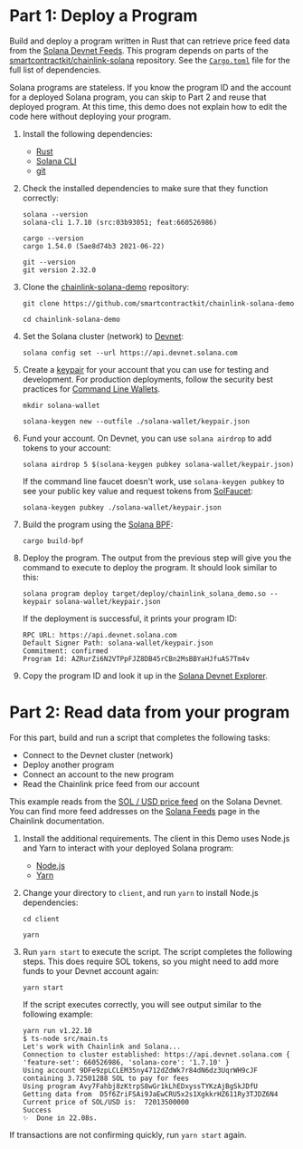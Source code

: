 


# Part 1: Deploy a Program

Build and deploy a program written in Rust that can retrieve price feed data from the [Solana Devnet Feeds](https://docs.chain.link/docs/solana-price-feeds/).
This program depends on parts of the [smartcontractkit/chainlink-solana](https://github.com/smartcontractkit/chainlink-solana) repository. See the [`Cargo.toml`](https://github.com/smartcontractkit/chainlink-solana-demo/blob/main/Cargo.toml) file for the full list of dependencies.

Solana programs are stateless. If you know the program ID and the account for a deployed Solana program, you can skip to Part 2 and reuse that deployed program. At this time, this demo does not explain how to edit the code here without deploying your program.

1. Install the following dependencies:

    - [Rust](https://www.rust-lang.org/tools/install)
    - [Solana CLI](https://docs.solana.com/cli/install-solana-cli-tools#use-solanas-install-tool)
    - [git](https://git-scm.com/book/en/v2/Getting-Started-Installing-Git)

1. Check the installed dependencies to make sure that they function correctly:

    ```
    solana --version
    solana-cli 1.7.10 (src:03b93051; feat:660526986)
    ```

    ```
    cargo --version
    cargo 1.54.0 (5ae8d74b3 2021-06-22)
    ```

    ```
    git --version
    git version 2.32.0
    ```

1. Clone the [chainlink-solana-demo](https://github.com/smartcontractkit/chainlink-solana-demo) repository:

    ```
    git clone https://github.com/smartcontractkit/chainlink-solana-demo
    ```

    ```
    cd chainlink-solana-demo
    ```

1. Set the Solana cluster (network) to [Devnet](https://docs.solana.com/clusters#devnet):

    ```
    solana config set --url https://api.devnet.solana.com
    ```

1. Create a [keypair](https://docs.solana.com/terminology#keypair) for your account that you can use for testing and development. For production deployments, follow the security best practices for [Command Line Wallets](https://docs.solana.com/wallet-guide/cli#file-system-wallet-security).

    ```
    mkdir solana-wallet
    ```

    ```
    solana-keygen new --outfile ./solana-wallet/keypair.json
    ```

1. Fund your account. On Devnet, you can use `solana airdrop` to add tokens to your account:

    ```
    solana airdrop 5 $(solana-keygen pubkey solana-wallet/keypair.json)
    ```

    If the command line faucet doesn't work, use `solana-keygen pubkey` to see your public key value and request tokens from [SolFaucet](https://solfaucet.com/):

    ```
    solana-keygen pubkey ./solana-wallet/keypair.json
    ```

1. Build the program using the [Solana BPF](https://docs.solana.com/developing/on-chain-programs/developing-rust#project-dependencies):

    ```
    cargo build-bpf
    ```

1. Deploy the program. The output from the previous step will give you the command to execute to deploy the program. It should look similar to this:

    ```
    solana program deploy target/deploy/chainlink_solana_demo.so --keypair solana-wallet/keypair.json
    ```

    If the deployment is successful, it prints your program ID:
    ```
    RPC URL: https://api.devnet.solana.com
    Default Signer Path: solana-wallet/keypair.json
    Commitment: confirmed
    Program Id: AZRurZi6N2VTPpFJZ8DB45rCBn2MsBBYaHJfuAS7Tm4v
    ```

1. Copy the program ID and look it up in the [Solana Devnet Explorer](https://explorer.solana.com/?cluster=devnet).

# Part 2: Read data from your program

For this part, build and run a script that completes the following tasks:

- Connect to the Devnet cluster (network)
- Deploy another program
- Connect an account to the new program
- Read the Chainlink price feed from our account

This example reads from the [SOL / USD price feed](https://explorer.solana.com/address/FmAmfoyPXiA8Vhhe6MZTr3U6rZfEZ1ctEHay1ysqCqcf?cluster=devnet) on the Solana Devnet. You can find more feed addresses on the [Solana Feeds](https://docs.chain.link/docs/solana-price-feeds/) page in the Chainlink documentation.

1. Install the additional requirements. The client in this Demo uses Node.js and Yarn to interact with your deployed Solana program:

    - [Node.js](https://nodejs.org/en/download/)
    - [Yarn](https://classic.yarnpkg.com/en/docs/install/)

1. Change your directory to `client`, and run `yarn` to install Node.js dependencies:

    ```
    cd client
    ```

    ```
    yarn
    ```

1. Run `yarn start` to execute the script. The script completes the following steps. This does require SOL tokens, so you might need to add more funds to your Devnet account again:

    ```
    yarn start
    ```

    If the script executes correctly, you will see output similar to the following example:

    ```
    yarn run v1.22.10
    $ ts-node src/main.ts
    Let's work with Chainlink and Solana...
    Connection to cluster established: https://api.devnet.solana.com { 'feature-set': 660526986, 'solana-core': '1.7.10' }
    Using account 9DFe9zpLCLEM35ny4712dZdWk7r84dN6dz3UqrWH9cJF containing 3.72501288 SOL to pay for fees
    Using program Avy7Fahbj8zKtrpS8wGr1kLhEDxyssTYKzAjBgSkJDfU
    Getting data from  D5f6ZriFSAi9JaEwCRU5x2s1XgkkrHZ611Ry3TJDZ6N4
    Current price of SOL/USD is:  72013500000
    Success
    ✨  Done in 22.08s.
    ```

If transactions are not confirming quickly, run `yarn start` again.
